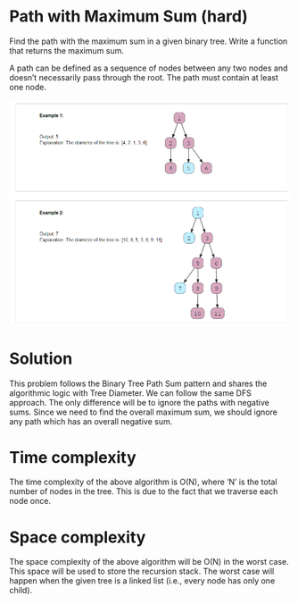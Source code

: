 # Path with Maximum Sum (hard)
Find the path with the maximum sum in a given binary tree. Write a function that returns the maximum sum.

A path can be defined as a sequence of nodes between any two nodes and doesn’t necessarily pass through the root. The path must contain at least one node.

![alt text][logo]

[logo]:https://github.com/kai-ion/Grokking-the-coding-Interview/blob/main/08.%20Pattern%20Tree%20Depth%20First%20Search/6.%20Tree%20Diameter%20(medium)/Example.PNG "example"

# Solution
This problem follows the Binary Tree Path Sum pattern and shares the algorithmic logic with Tree Diameter. We can follow the same DFS approach. The only difference will be to ignore the paths with negative sums. 
Since we need to find the overall maximum sum, we should ignore any path which has an overall negative sum.

# Time complexity
The time complexity of the above algorithm is O(N), where ‘N’ is the total number of nodes in the tree. This is due to the fact that we traverse each node once.

# Space complexity
The space complexity of the above algorithm will be O(N) in the worst case. This space will be used to store the recursion stack. The worst case will happen when the given tree is a linked list (i.e., every node has only one child).